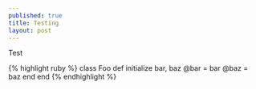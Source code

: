 ```yaml
---
published: true
title: Testing 
layout: post
---
```

Test

{% highlight ruby %}
  class Foo
    def initialize bar, baz
      @bar = bar
      @baz = baz
    end
  end
{% endhighlight %}
